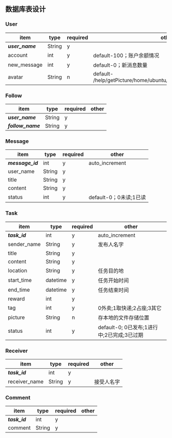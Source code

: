 ## 数据库表设计

### User
item | type | required | other
---- | --- | --- | ---
***user_name*** | String | y |
account | int | y | default-100；账户余额情况
new_message | int | y | default-0；新消息数量
avatar | String | n | default- /help/getPicture/home/ubuntu/help/picture/defaultAvatar.png

### Follow
item | type | required | other
---- | --- | --- | ---
***user_name*** | String | y |
***follow_name*** |  String | y |

### Message
item | type | required | other
---- | --- | --- | ---
***message_id*** |  int | y | auto_increment
user_name | String | y |
title | String | y | 
content | String | y | 
status | int | y | default-0；0未读;1已读 

### Task
item | type | required | other
---- | --- | --- | ---
***task_id*** | int | y | auto_increment
sender_name | String | y | 发布人名字
title |  String | y | 
content | String | y | 
location | String | y | 任务目的地
start_time | datetime | y | 任务开始时间
end_time | datetime | y | 任务结束时间
reward |  int | y | 
tag | int | y | 0外卖;1取快递;2占座;3其它 
picture | String | n | 存本地的文件存储位置
status | int | y | default-0; 0已发布;1进行中;2已完成;3已过期

### Receiver
item | type | required | other
---- | --- | --- | ---
***task_id*** | int | y |
receiver_name | String | y | 接受人名字

### Comment
item | type | required | other
---- | --- | --- | ---
***task_id*** | int | y |
comment | String | y |
